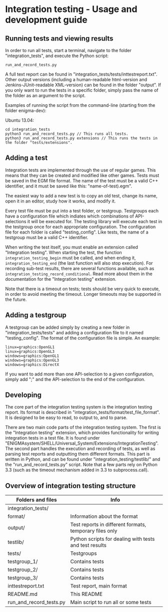 Integration testing - Usage and development guide
========================================================

Running tests and viewing results
--------------------------------------------------------

In order to run all tests, start a terminal, navigate to the folder "integration\_tests", and execute the Python script:

    run_and_record_tests.py

A full text report can be found in "integration_tests/tests/inttestreport.txt". Other output versions (including a human-readable html-version and Jenkins-JUnit-readable XML-version) can be found in the folder "output". If you only want to run the tests in a specific folder, simply pass the name of the folder as an argument to the script.

Examples of running the script from the command-line (starting from the folder enigma-dev):

Ubuntu 13.04:

    cd integration_tests
    python3 run_and_record_tests.py // This runs all tests.
    python3 run_and_record_tests.py extensions // This runs the tests in the folder "tests/extensions".

Adding a test
--------------------------------------------------------

Integration tests are implemented through the use of regular games. This means that they can be created and modified like other games. Tests must be saved in the EGM file format. The name of the test must be a valid C++ identifier, and it must be saved like this: "name-of-test).egm".

The easiest way to add a new test is to copy an old test, change its name, open it in an editor, study how it works, and modify it.

Every test file must be put into a test folder, or testgroup. Testgroups each have a configuration file which indiates which combinations of API-selections it will be executed for. The testing library will execute each test in the testgroup once for each appropriate configuration. The configuration file for each folder is called "testing\_config". Like tests, the name of a testgroup must be a valid C++ identifier.

When writing the test itself, you must enable an extension called "Integration testing". When starting the test, the function `integration_testing_begin` must be called, and when ending it, `integration_testing_end` (the last function will also stop execution). For recording sub-test results, there are several functions available, such as `integration_testing_record_conditional`. Read more about them in the documentation for the "Integration testing" extension.

Note that there is a timeout on tests; tests should be very quick to execute, in order to avoid meeting the timeout. Longer timeouts may be supported in the future.

Adding a testgroup
--------------------------------------------------------

A testgroup can be added simply by creating a new folder in "integration\_tests/tests" and adding a configuration file to it named "testing\_config". The format of the configuration file is simple. An example:

    linux=graphics:OpenGL1
    linux=graphics:OpenGL3
    windows=graphics:OpenGL1
    windows=graphics:OpenGL3
    windows=graphics:DirectX

If you want to add more than one API-selection to a given configuration, simply add ";" and the API-selection to the end of the configuration.

Developing
--------------------------------------------------------

The core part of the integration testing system is the integration testing report. Its format is described in "integration\_tests/format/test\_file\_format". It is designed to be easy to read, to output to, and to parse.

There are two main code parts of the integration testing system. The first is the "Integration testing" extension, which provides functionality for writing integration tests in a test file. It is found under "ENIGMAsystem/SHELL/Universal\_System/Extensions/IntegrationTesting". The second part handles the execution and recording of tests, as well as parsing test reports and outputting them different formats. This part is written in Python, and can be found under "integration\_testing/testlib/" and the "run\_and\_record\_tests.py" script. Note that a few parts rely on Python 3.3 (such as the timeout mechanism added in 3.3 to subprocess.call).

Overview of integration testing structure
--------------------------------------------------------

| Folders and files              | Info                                                        |
| ------------------------------ | ----------------------------------------------------------- |
| integration\_tests/            |                                                             |
|     format/                    | Information about the format                                |
|     output/                    | Test reports in different formats, temporary files only     |
|     testlib/                   | Python scripts for dealing with tests and test results      |
|     tests/                     | Testgroups                                                  |
|         testgroup\_1/          | Contains tests                                              |
|         testgroup\_2/          | Contains tests                                              |
|         testgroup\_3/          | Contains tests                                              |
|         inttestreport.txt      | Test report, main format                                    |
|     README.md                  | This README                                                 |
|     run\_and\_record\_tests.py | Main script to run all or some tests                        |

